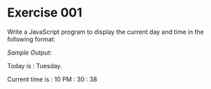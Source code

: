 # Exercise 001

Write a JavaScript program to display the current day and time in the following format:

_Sample Output:_

Today is : Tuesday.

Current time is : 10 PM : 30 : 38

